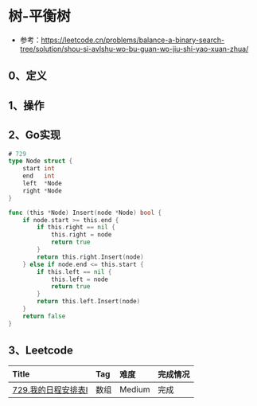 # 树-平衡树

- 参考：https://leetcode.cn/problems/balance-a-binary-search-tree/solution/shou-si-avlshu-wo-bu-guan-wo-jiu-shi-yao-xuan-zhua/

## 0、定义

## 1、操作

## 2、Go实现

```go
# 729
type Node struct {
	start int
	end   int
	left  *Node
	right *Node
}

func (this *Node) Insert(node *Node) bool {
	if node.start >= this.end {
		if this.right == nil {
			this.right = node
			return true
		}
		return this.right.Insert(node)
	} else if node.end <= this.start {
		if this.left == nil {
			this.left = node
			return true
		}
		return this.left.Insert(node)
	}
	return false
}
```

## 3、Leetcode

| Title                                                       | Tag | 难度     | 完成情况 |
|:------------------------------------------------------------|:----|:-------|:-----|
| [729.我的日程安排表I](https://leetcode.cn/problems/my-calendar-i/) | 数组  | Medium | 完成   |